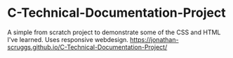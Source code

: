 # C-Technical-Documentation-Project
A simple from scratch project to demonstrate some of the CSS and HTML I've learned. Uses responsive webdesign.
https://jonathan-scruggs.github.io/C-Technical-Documentation-Project/
